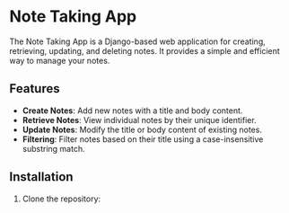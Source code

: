 # Note Taking App

The Note Taking App is a Django-based web application for creating, retrieving, updating, and deleting notes. It provides a simple and efficient way to manage your notes.

## Features

- **Create Notes**: Add new notes with a title and body content.
- **Retrieve Notes**: View individual notes by their unique identifier.
- **Update Notes**: Modify the title or body content of existing notes.
- **Filtering**: Filter notes based on their title using a case-insensitive substring match.

## Installation

1. Clone the repository:
      

